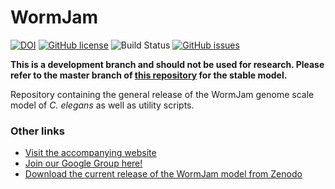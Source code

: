 # WormJam
[![DOI](https://zenodo.org/badge/158399164.svg)](https://zenodo.org/badge/latestdoi/158399164) [![GitHub license](https://img.shields.io/github/license/wormjam-consortium/wormjam)](https://github.com/wormjam-consortium/wormjam/blob/master/LICENSE.md) ![Build Status](https://github.com/WormJam-Consortium/WormJam/actions/workflows/model_builder.yml/badge.svg?branch=devel)  [![GitHub issues](https://img.shields.io/github/issues/wormjam-consortium/wormjam)](https://github.com/wormjam-consortium/wormjam/issues)

<!-- The above github actions badge shows the status of the devel branch of the core WormJam repository. -->
**This is a development branch and should not be used for research. Please refer to the master branch of [this repository](https://github.com/WormJam-Consortium/WormJam) for the stable model.**


Repository containing the general release of the WormJam genome scale model of *C. elegans* as well as utility scripts.


### Other links
* [Visit the accompanying website](https://wormjam.life)
* [Join our Google Group here!](https://groups.google.com/forum/#!forum/wormjam)
* [Download the current release of the WormJam model from Zenodo](https://zenodo.org/record/3978712)
